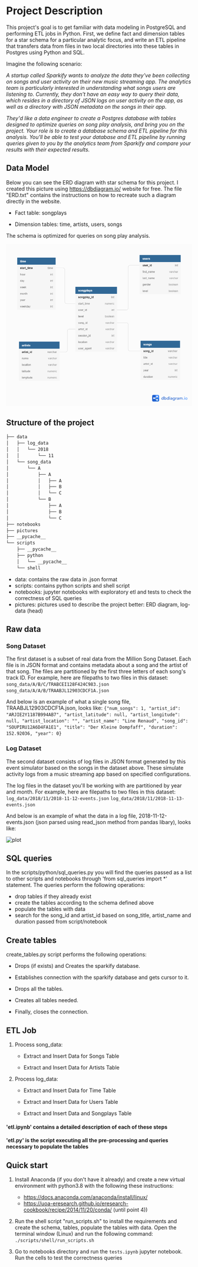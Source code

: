 # Project Description

This project's goal is to get familiar with data modeling in PostgreSQL and performing ETL jobs in Python. First, we define fact and dimension tables for a star schema for a particular analytic focus, and write an ETL pipeline that transfers data from files in two local directories into these tables in Postgres using Python and SQL.

Imagine the following scenario:

*A startup called Sparkify wants to analyze the data they've been collecting on songs and user activity on their new music streaming app. The analytics team is particularly interested in understanding what songs users are listening to. Currently, they don't have an easy way to query their data, which resides in a directory of JSON logs on user activity on the app, as well as a directory with JSON metadata on the songs in their app.*

*They'd like a data engineer to create a Postgres database with tables designed to optimize queries on song play analysis, and bring you on the project. Your role is to create a database schema and ETL pipeline for this analysis. You'll be able to test your database and ETL pipeline by running queries given to you by the analytics team from Sparkify and compare your results with their expected results.*


## Data Model 

Below you can see the ERD diagram with star schema for this project. I created this picture using https://dbdiagram.io/ website for free. The file "ERD.txt" contains the instructions on how to recreate such a diagram directly in the website. 

- Fact table: songplays

- Dimension tables: time, artists, users, songs

The schema is optimized for queries on song play analysis.

![plot](./pictures/ERD.png)

## Structure of the project
```bash
├── data
│   ├── log_data
│   │   └── 2018
│   │       └── 11
│   └── song_data
│       └── A
│           ├── A
│           │   ├── A
│           │   ├── B
│           │   └── C
│           └── B
│               ├── A
│               ├── B
│               └── C
├── notebooks
├── pictures
├── __pycache__
└── scripts
    ├── __pycache__
    ├── python
    │   └── __pycache__
    └── shell
```

- data: contains the raw data in .json format
- scripts: contains python scripts and shell script 
- notebooks: jupyter notebooks with exploratory etl and tests to check the correctness of SQL queries
- pictures: pictures used to describe the project better: ERD diagram, log-data (head)

## Raw data

### Song Dataset
The first dataset is a subset of real data from the Million Song Dataset. Each file is in JSON format and contains metadata about a song and the artist of that song. The files are partitioned by the first three letters of each song's track ID. 
For example, here are filepaths to two files in this dataset:
```song_data/A/B/C/TRABCEI128F424C983.json```
```song_data/A/A/B/TRAABJL12903CDCF1A.json```

And below is an example of what a single song file, TRAABJL12903CDCF1A.json, looks like:
```{"num_songs": 1, "artist_id": "ARJIE2Y1187B994AB7", "artist_latitude": null, "artist_longitude": null, "artist_location": "", "artist_name": "Line Renaud", "song_id": "SOUPIRU12A6D4FA1E1", "title": "Der Kleine Dompfaff", "duration": 152.92036, "year": 0}```

### Log Dataset

The second dataset consists of log files in JSON format generated by this event simulator based on the songs in the dataset above. These simulate activity logs from a music streaming app based on specified configurations.

The log files in the dataset you'll be working with are partitioned by year and month. 
For example, here are filepaths to two files in this dataset:
```log_data/2018/11/2018-11-12-events.json```
```log_data/2018/11/2018-11-13-events.json```

And below is an example of what the data in a log file, 2018-11-12-events.json (json parsed using read_json method from pandas libary), looks like:

![plot](./pictures/log-data.png)

## SQL queries

In the scripts/python/sql_queries.py you will find the queries passed as a list to other scripts and notebooks through 'from sql_queries import \*' statement. The queries perform the following operations:

- drop tables if they already exist
- create the tables according to the schema defined above
- populate the tables with data
- search for the song_id and artist_id based on song_title, artist_name and duration passed from script/notebook 

## Create tables

create_tables.py script performs the following operations:

- Drops (if exists) and Creates the sparkify database. 
    
- Establishes connection with the sparkify database and gets cursor to it.  
    
- Drops all the tables.  
    
- Creates all tables needed. 
    
- Finally, closes the connection. 

## ETL Job

1) Process song_data:

    - Extract and Insert Data for Songs Table

    - Extract and Insert Data for Artists Table

2) Process log_data:

    - Extract and Insert Data for Time Table

    - Extract and Insert Data for Users Table

    - Extract and Insert Data and Songplays Table

#### 'etl.ipynb' contains a detailed description of each of these steps
#### 'etl.py' is the script executing all the pre-processing and queries necessary to populate the tables 

## Quick start

1) Install Anaconda (if you don't have it already) and create a new virtual environment with python3.8 with the following these instructions:
    - https://docs.anaconda.com/anaconda/install/linux/
    - https://uoa-eresearch.github.io/eresearch-cookbook/recipe/2014/11/20/conda/   (until point 4))

2) Run the shell script "run_scripts.sh" to install the requirements and create the schema, tables, populate the tables with data. Open the terminal window (Linux) and run the following command: ```./scripts/shell/run_scripts.sh```

3) Go to notebooks directory and run the `tests.ipynb` jupyter notebook. Run the cells to test the correctness queries